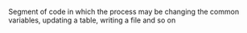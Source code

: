 Segment of code in which the process may be changing the common variables, updating a table, writing a file and so on
